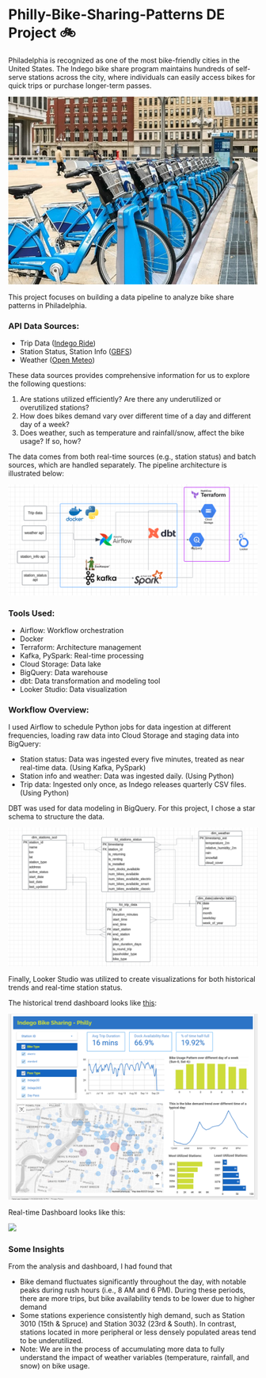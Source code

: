 # Philly-Bike-Sharing-Patterns DE Project :bike:
Philadelphia is recognized as one of the most bike-friendly cities in the United States. The Indego bike share program maintains hundreds of self-serve stations across the city, where individuals can easily access bikes for quick trips or purchase longer-term passes.

<img src="images/IndegoBikes.jpg?raw=true">

This project focuses on building a data pipeline to analyze bike share patterns in Philadelphia.

### API Data Sources:
* Trip Data ([Indego Ride](https://www.rideindego.com/about/data/))
* Station Status, Station Info ([GBFS](https://gbfs.bcycle.com/bcycle_indego/gbfs.json))
* Weather ([Open Meteo](https://open-meteo.com/))

These data sources provides comprehensive information for us to explore the following questions:
1. Are stations utilized efficiently? Are there any underutilized or overutilized stations?
2. How does bikes demand vary over different time of a day and different day of a week?
3. Does weather, such as temperature and rainfall/snow, affect the bike usage? If so, how?

The data comes from both real-time sources (e.g., station status) and batch sources, which are handled separately. The pipeline architecture is illustrated below: 

<img src="images/Architecture.png?raw=true">

### Tools Used:
- Airflow: Workflow orchestration
- Docker
- Terraform: Architecture management
- Kafka, PySpark: Real-time processing
- Cloud Storage: Data lake
- BigQuery: Data warehouse
- dbt: Data transformation and modeling tool
- Looker Studio: Data visualization

### Workflow Overview:
I used Airflow to schedule Python jobs for data ingestion at different frequencies, loading raw data into Cloud Storage and staging data into BigQuery:

- Station status: Data was ingested every five minutes, treated as near real-time data. (Using Kafka, PySpark)
- Station info and weather: Data was ingested daily. (Using Python)
- Trip data: Ingested only once, as Indego releases quarterly CSV files. (Using Python)

DBT was used for data modeling in BigQuery. For this project, I chose a star schema to structure the data.

<img src="images/StarSchema.png?raw=true">

Finally, Looker Studio was utilized to create visualizations for both historical trends and real-time station status.

The historical trend dashboard looks like [this](https://lookerstudio.google.com/reporting/326e0609-09c1-4e85-ae91-530042fad004):

<img src="images/DashboardHistorical.png?raw=true">

Real-time Dashboard looks like this:

<img src="images/DashboardRealTime.jpg?raw=true">

### Some Insights
From the analysis and dashboard, I had found that 
* Bike demand fluctuates significantly throughout the day, with notable peaks during rush hours (i.e., 8 AM and 6 PM). During these periods, there are more trips, but bike availability tends to be lower due to higher demand
* Some stations experience consistently high demand, such as Station 3010 (15th & Spruce) and Station 3032 (23rd & South). In contrast, stations located in more peripheral or less densely populated areas tend to be underutilized.
* Note: We are in the process of accumulating more data to fully understand the impact of weather variables (temperature, rainfall, and snow) on bike usage. 
